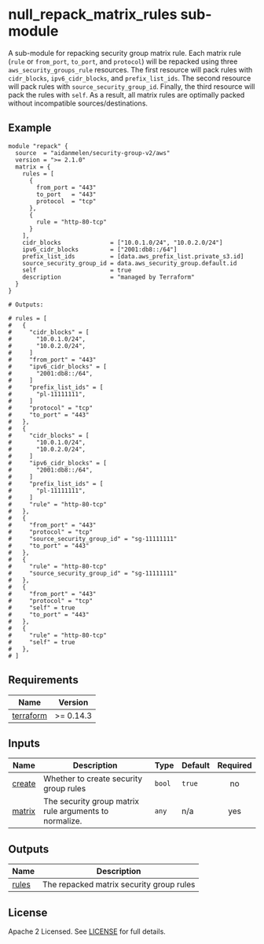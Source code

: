# null_repack_matrix_rules sub-module


A sub-module for repacking security group matrix rule. Each matrix rule (`rule` or `from_port`, `to_port`, and `protocol`) will be repacked using three `aws_security_groups_rule` resources. The first resource will pack rules with `cidr_blocks`, `ipv6_cidr_blocks`, and `prefix_list_ids`. The second resource will pack rules with `source_security_group_id`. Finally, the third resource will pack the rules with `self`. As a result, all matrix rules are optimally packed without incompatible sources/destinations.

<!-- BEGINNING OF PRE-COMMIT-TERRAFORM DOCS HOOK -->

## Example

```hcl
module "repack" {
  source  = "aidanmelen/security-group-v2/aws"
  version = ">= 2.1.0"
  matrix = {
    rules = [
      {
        from_port = "443"
        to_port   = "443"
        protocol  = "tcp"
      },
      {
        rule = "http-80-tcp"
      }
    ],
    cidr_blocks              = ["10.0.1.0/24", "10.0.2.0/24"]
    ipv6_cidr_blocks         = ["2001:db8::/64"]
    prefix_list_ids          = [data.aws_prefix_list.private_s3.id]
    source_security_group_id = data.aws_security_group.default.id
    self                     = true
    description              = "managed by Terraform"
  }
}

# Outputs:

# rules = [
#   {
#     "cidr_blocks" = [
#       "10.0.1.0/24",
#       "10.0.2.0/24",
#     ]
#     "from_port" = "443"
#     "ipv6_cidr_blocks" = [
#       "2001:db8::/64",
#     ]
#     "prefix_list_ids" = [
#       "pl-11111111",
#     ]
#     "protocol" = "tcp"
#     "to_port" = "443"
#   },
#   {
#     "cidr_blocks" = [
#       "10.0.1.0/24",
#       "10.0.2.0/24",
#     ]
#     "ipv6_cidr_blocks" = [
#       "2001:db8::/64",
#     ]
#     "prefix_list_ids" = [
#       "pl-11111111",
#     ]
#     "rule" = "http-80-tcp"
#   },
#   {
#     "from_port" = "443"
#     "protocol" = "tcp"
#     "source_security_group_id" = "sg-11111111"
#     "to_port" = "443"
#   },
#   {
#     "rule" = "http-80-tcp"
#     "source_security_group_id" = "sg-11111111"
#   },
#   {
#     "from_port" = "443"
#     "protocol" = "tcp"
#     "self" = true
#     "to_port" = "443"
#   },
#   {
#     "rule" = "http-80-tcp"
#     "self" = true
#   },
# ]
```
## Requirements

| Name | Version |
|------|---------|
| <a name="requirement_terraform"></a> [terraform](#requirement\_terraform) | >= 0.14.3 |
## Inputs

| Name | Description | Type | Default | Required |
|------|-------------|------|---------|:--------:|
| <a name="input_create"></a> [create](#input\_create) | Whether to create security group rules | `bool` | `true` | no |
| <a name="input_matrix"></a> [matrix](#input\_matrix) | The security group matrix rule arguments to normalize. | `any` | n/a | yes |
## Outputs

| Name | Description |
|------|-------------|
| <a name="output_rules"></a> [rules](#output\_rules) | The repacked matrix security group rules |
<!-- END OF PRE-COMMIT-TERRAFORM DOCS HOOK -->

## License

Apache 2 Licensed. See [LICENSE](https://github.com/aidanmelen/terraform-kubernetes-confluent-platform/blob/main/LICENSE) for full details.
